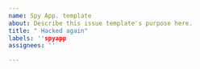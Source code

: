 ```yaml
---
name: Spy App. template
about: Describe this issue template's purpose here.
title: " Hacked again"
labels: ''spyapp
assignees: ''

---
```



